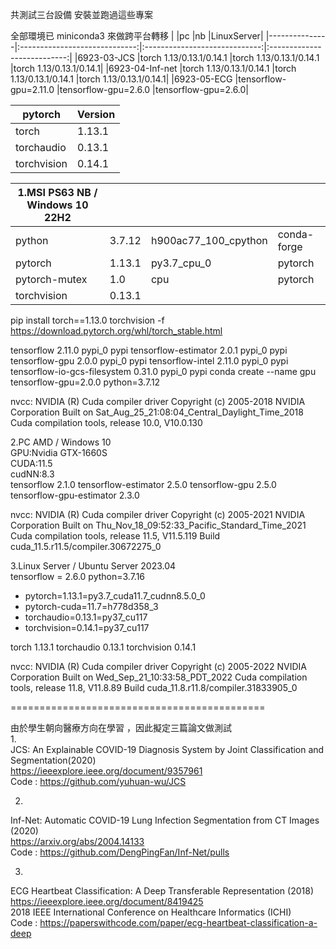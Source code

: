 共測試三台設備 安裝並跑過這些專案

全部環境已 miniconda3 來做跨平台轉移
|		|pc				|nb				|LinuxServer|
|---------------|:-----------------------------:|:-----------------------------:|:---------------------------:|
|6923-03-JCS	|torch 1.13/0.13.1/0.14.1	|torch 1.13/0.13.1/0.14.1	|torch 1.13/0.13.1/0.14.1|
|6923-04-Inf-net	|torch 1.13/0.13.1/0.14.1	|torch 1.13/0.13.1/0.14.1	|torch 1.13/0.13.1/0.14.1|
|6923-05-ECG	|tensorflow-gpu=2.11.0		|tensorflow-gpu=2.6.0		|tensorflow-gpu=2.6.0|

|pytorch		|Version|
|-----------------------|--------|
|torch              	|1.13.1|
|torchaudio         	|0.13.1|
|torchvision        	|0.14.1|

|1.MSI PS63 NB / Windows 10 22H2  	|			|			|			|
|---------------------------------------|-----------------------|-----------------------|-----------------------|
|python                    		|3.7.12          	|h900ac77_100_cpython   |conda-forge		|
|pytorch                   		|1.13.1              	|py3.7_cpu_0    	|pytorch		|
|pytorch-mutex             		|1.0                    |cpu    		|pytorch		|
|torchvision               		|0.13.1			|			|			|
pip install torch==1.13.0 torchvision -f https://download.pytorch.org/whl/torch_stable.html			

tensorflow                		2.11.0                  	pypi_0    	pypi
tensorflow-estimator      		2.0.1                    	pypi_0    	pypi
tensorflow-gpu            		2.0.0                    	pypi_0    	pypi
tensorflow-intel          		2.11.0                  	pypi_0    	pypi
tensorflow-io-gcs-filesystem 		0.31.0                  	pypi_0    	pypi
conda create --name gpu tensorflow-gpu=2.0.0 python=3.7.12

nvcc: NVIDIA (R) Cuda compiler driver
Copyright (c) 2005-2018 NVIDIA Corporation
Built on Sat_Aug_25_21:08:04_Central_Daylight_Time_2018
Cuda compilation tools, release 10.0, V10.0.130

2.PC AMD / Windows 10  
   GPU:Nvidia GTX-1660S  
  CUDA:11.5  
  cudNN:8.3  
tensorflow               2.1.0
tensorflow-estimator     2.5.0
tensorflow-gpu           2.5.0
tensorflow-gpu-estimator 2.3.0

nvcc: NVIDIA (R) Cuda compiler driver
Copyright (c) 2005-2021 NVIDIA Corporation
Built on Thu_Nov_18_09:52:33_Pacific_Standard_Time_2021
Cuda compilation tools, release 11.5, V11.5.119
Build cuda_11.5.r11.5/compiler.30672275_0

3.Linux Server / Ubuntu Server 2023.04  
tensorflow = 2.6.0
python=3.7.16

  - pytorch=1.13.1=py3.7_cuda11.7_cudnn8.5.0_0
  - pytorch-cuda=11.7=h778d358_3
  - torchaudio=0.13.1=py37_cu117
  - torchvision=0.14.1=py37_cu117

torch              	1.13.1
torchaudio         	0.13.1
torchvision        	0.14.1

nvcc: NVIDIA (R) Cuda compiler driver
Copyright (c) 2005-2022 NVIDIA Corporation
Built on Wed_Sep_21_10:33:58_PDT_2022
Cuda compilation tools, release 11.8, V11.8.89
Build cuda_11.8.r11.8/compiler.31833905_0
 
============================================   

由於學生朝向醫療方向在學習 ，因此擬定三篇論文做測試  
1.  
JCS: An Explainable COVID-19 Diagnosis System by Joint Classification and Segmentation(2020)  
https://ieeexplore.ieee.org/document/9357961  
Code : https://github.com/yuhuan-wu/JCS  

2.  
Inf-Net: Automatic COVID-19 Lung Infection Segmentation from CT Images (2020)  
https://arxiv.org/abs/2004.14133  
Code : https://github.com/DengPingFan/Inf-Net/pulls  

3.  
ECG Heartbeat Classification: A Deep Transferable Representation (2018)  
https://ieeexplore.ieee.org/document/8419425  
2018 IEEE International Conference on Healthcare Informatics (ICHI)  
Code : https://paperswithcode.com/paper/ecg-heartbeat-classification-a-deep  